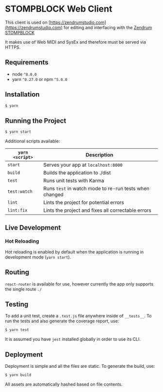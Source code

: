 # STOMPBLOCK Web Client

This client is used on [https://zendrumstudio.com](https://zendrumstudio.com) for editing and interfacing with the [Zendrum STOMPBLOCK](http://zendrum.com)

It makes use of Web MIDI and SysEx and therefore must be served via HTTPS.

## Requirements
* node `^8.0.0`
* yarn `^0.27.0` or npm `^5.0.0`

## Installation

```bash
$ yarn
```

## Running the Project

```bash
$ yarn start
```

Additional scripts available:

|`yarn <script>`    |Description|
|-------------------|-----------|
|`start`            |Serves your app at `localhost:8000`|
|`build`            |Builds the application to ./dist|
|`test`             |Runs unit tests with Karma
|`test:watch`       |Runs `test` in watch mode to re-run tests when changed|
|`lint`             |Lints the project for potential errors|
|`lint:fix`         |Lints the project and fixes all correctable errors

## Live Development

### Hot Reloading

Hot reloading is enabled by default when the application is running in development mode (`yarn start`).

## Routing
`react-router` is available for use, however currently the app only supports the
single route `./`

## Testing
To add a unit test, create a `.test.js` file anywhere inside of `__tests__`.
To run the tests and also generate the coverage report, use:

```bash
$ yarn test
```

It is assumed you have `jest` installed globally in order to use its CLI.

## Deployment

Deployment is simple and all the files are static.  To generate the build, use:

```bash
$ yarn build
```

All assets are automatically hashed based on file contents.
